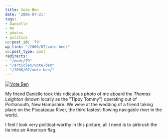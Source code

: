 ```yaml
---
title: Vote Ben
date: '2006-07-21'
tags:
- Danielle
- me
- photos
- politics
wp:post_id: '79'
wp_link: "/2006/07/vote-ben/"
wp:post_type: post
redirects:
- "/node/79"
- "/articles/vote-ben"
- "/2006/07/vote-ben/"
---
```


[ ![Vote Ben](http://static.flickr.com/73/194901832_da125ed6ca_m.jpg) ](http://www.flickr.com/photos/bensheldon/194901832/ "Photo Sharing")

My friend Danielle took this ridiculous photo of me aboard the _Thomas Leighton_ (known locally as the "Tippy Tommy") operating out of Portsmouth, New Hampshire. We were at the wedding of a friend taking place on the Piscataqua River, the third fastest-flowing navigable river in the world.

I feel I look very political-worthy in this picture; all I need is to airbrush the tie into an American flag.
